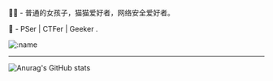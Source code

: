 👩‍💻 - 普通的女孩子，猫猫爱好者，网络安全爱好者。

🍇 - PSer | CTFer | Geeker .

![:name](https://count.getloli.com/get/@:shawRo0t)

---
![Anurag's GitHub stats](https://github-readme-stats.vercel.app/api?username=ShawRo0t&show_icons=true&theme=dark)
